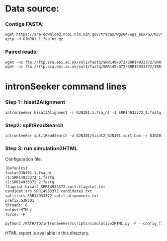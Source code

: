 Data source:
============

### Contigs FASTA: 

```diff
wget https://sra-download.ncbi.nlm.nih.gov/traces/wgs04/wgs_aux/GJ/NJ/GJNJ01/GJNJ01.1.fsa_nt.gz
gzip -d GJNJ01.1.fsa_nt.gz
```

### Paired reads:

```diff
wget -nc ftp://ftp.sra.ebi.ac.uk/vol1/fastq/SRR149/072/SRR14933372/SRR14933372_2.fastq.gz
wget -nc ftp://ftp.sra.ebi.ac.uk/vol1/fastq/SRR149/072/SRR14933372/SRR14933372_1.fastq.gz

```

intronSeeker command lines
============================

### Step 1 : hisat2Alignment

```diff
intronSeeker hisat2Alignment -r GJNJ01.1.fsa_nt -1 SRR14933372_1.fastq -2 SRR14933372_2.fastq --prefix GJNJ01 -o GJNJ01 -t 12
```

### Step2: splitReadSearch

```diff
intronSeeker splitReadSearch -a GJNJ01/hisat2_GJNJ01.sort.bam -r GJNJ01.1.fsa_nt --prefix GJNJ01 --output splitReadSearch_GJNJ01
```

### Step 3: run simulation2HTML

Configuration file:

```diff
[Defaults]
fasta:GJNJ01.1.fsa_nt
r1:SRR14933372_1.fastq
r2:SRR14933372_2.fastq
flagstat:hisat2_SRR14933372.sort.flagstat.txt
candidat:srs_SRR14933372_candidates.txt
split:srs_SRR14933372_split_alignments.txt
prefix:GJNJ01
threads: 6                
output:HTML/
force: -F
```


```diff
python3 /PATH/TO/intronSeeker/scripts/simulation2HTML.py -F --config_file  SRR14933372.cfg;

```

HTML report is available in this directory.
